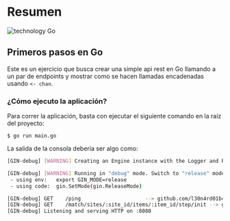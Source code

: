 # Resumen

![technology Go](https://img.shields.io/badge/technology-go-blue.svg)

## Primeros pasos en Go

Este es un ejercicio que busca crear una simple api rest en Go llamando a un par de endpoints y mostrar como se hacen llamadas encadenadas usando `<- chan`.

### ¿Cómo ejecuto la aplicación?

Para correr la aplicación, basta con ejecutar el siguiente comando en la raíz del proyecto:

```
$ go run main.go
```

La salida de la consola debería ser algo como:

```bash
[GIN-debug] [WARNING] Creating an Engine instance with the Logger and Recovery middleware already attached.

[GIN-debug] [WARNING] Running in "debug" mode. Switch to "release" mode in production.
 - using env:	export GIN_MODE=release
 - using code:	gin.SetMode(gin.ReleaseMode)

[GIN-debug] GET    /ping                     --> github.com/l30n4rd01b4rr4t/golang-api-rest/src/app/handler.PingHandler (3 handlers)
[GIN-debug] GET    /match/sites/:site_id/items/:item_id/step/init --> github.com/l30n4rd01b4rr4t/golang-api-rest/src/app/handler.FormInit (3 handlers)
[GIN-debug] Listening and serving HTTP on :8080
```
